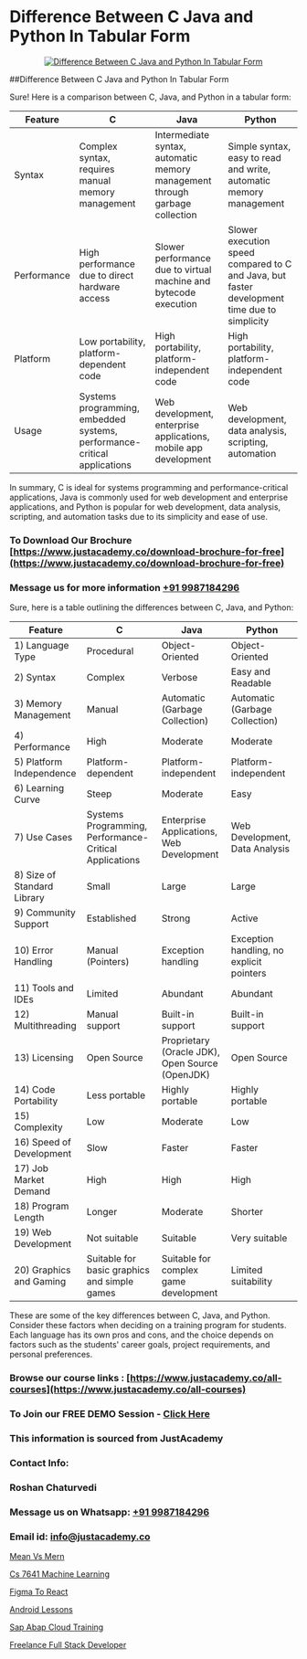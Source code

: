 # Difference Between C Java and Python In Tabular Form

<p align="center">
  <a href="https://justacademy.co/course-detail/python-training">
    <img src="https://justacademy.co/storage2/course_image/1709713400_course_image.webp" alt="Difference Between C Java and Python In Tabular Form">
  </a>
</p>
##Difference Between C Java and Python In Tabular Form

Sure! Here is a comparison between C, Java, and Python in a tabular form:

| Feature       | C                                           | Java                                       | Python                                     |
|---------------|---------------------------------------------|--------------------------------------------|--------------------------------------------|
| Syntax        | Complex syntax, requires manual memory management                      | Intermediate syntax, automatic memory management through garbage collection | Simple syntax, easy to read and write, automatic memory management            |
| Performance   | High performance due to direct hardware access        | Slower performance due to virtual machine and bytecode execution      | Slower execution speed compared to C and Java, but faster development time due to simplicity |
| Platform      | Low portability, platform-dependent code               | High portability, platform-independent code                            | High portability, platform-independent code                                   |
| Usage         | Systems programming, embedded systems, performance-critical applications | Web development, enterprise applications, mobile app development   | Web development, data analysis, scripting, automation                |

In summary, C is ideal for systems programming and performance-critical applications, Java is commonly used for web development and enterprise applications, and Python is popular for web development, data analysis, scripting, and automation tasks due to its simplicity and ease of use.
### To Download Our Brochure [https://www.justacademy.co/download-brochure-for-free](https://www.justacademy.co/download-brochure-for-free)
### Message us for more information [+91 9987184296](https://api.whatsapp.com/send?phone=919987184296)
Sure, here is a table outlining the differences between C, Java, and Python:

| **Feature**     | **C**                 | **Java**               | **Python**               |
|-----------------|-----------------------|------------------------|--------------------------|
| 1) Language Type | Procedural           | Object-Oriented       | Object-Oriented          |
| 2) Syntax        | Complex              | Verbose               | Easy and Readable        |
| 3) Memory Management | Manual            | Automatic (Garbage Collection) | Automatic (Garbage Collection) |
| 4) Performance   | High                 | Moderate              | Moderate                 |
| 5) Platform Independence | Platform-dependent | Platform-independent | Platform-independent     |
| 6) Learning Curve | Steep                | Moderate              | Easy                     |
| 7) Use Cases     | Systems Programming, Performance-Critical Applications | Enterprise Applications, Web Development | Web Development, Data Analysis |
| 8) Size of Standard Library | Small       | Large                 | Large                    |
| 9) Community Support | Established       | Strong                | Active                   |
| 10) Error Handling | Manual (Pointers)  | Exception handling     | Exception handling, no explicit pointers |
| 11) Tools and IDEs | Limited            | Abundant              | Abundant                 |
| 12) Multithreading | Manual support     | Built-in support      | Built-in support         |
| 13) Licensing    | Open Source          | Proprietary (Oracle JDK), Open Source (OpenJDK) | Open Source              |
| 14) Code Portability | Less portable     | Highly portable       | Highly portable          |
| 15) Complexity    | Low                  | Moderate              | Low                      |
| 16) Speed of Development | Slow           | Faster                | Faster                   |
| 17) Job Market Demand | High               | High                  | High                     |
| 18) Program Length | Longer              | Moderate              | Shorter                  |
| 19) Web Development | Not suitable        | Suitable              | Very suitable            |
| 20) Graphics and Gaming | Suitable for basic graphics and simple games | Suitable for complex game development | Limited suitability           |

These are some of the key differences between C, Java, and Python. Consider these factors when deciding on a training program for students. Each language has its own pros and cons, and the choice depends on factors such as the students' career goals, project requirements, and personal preferences.

### Browse our course links : [https://www.justacademy.co/all-courses](https://www.justacademy.co/all-courses) 
### To Join our FREE DEMO Session - [Click Here](https://www.justacademy.co/register-for-course-demo)


### This information is sourced from JustAcademy
### Contact Info:
### Roshan Chaturvedi
### Message us on Whatsapp: [+91 9987184296](https://api.whatsapp.com/send?phone=919987184296)
### Email id: [info@justacademy.co](mailto:info@justacademy.co)
                
[Mean Vs Mern](https://www.linkedin.com/pulse/mean-vs-mern-justacademy-thane-eqgzc?trackingId=OOIlS4lHd2i2gcsqfNeelA%3D%3D&lipi=urn%3Ali%3Apage%3Ad_flagship3_company_admin%3Bs5%2FTwm7dQuuyZG7uExGaaQ%3D%3D)

[Cs 7641 Machine Learning](https://www.linkedin.com/pulse/cs-7641-machine-learning-justacademy-san-jose-uljif?trackingId=8gJyeFr6ANCPW6HD8GPStQ%3D%3D&lipi=urn%3Ali%3Apage%3Ad_flagship3_company_admin%3BfKLFXm%2FbTECg8F%2B%2F6%2BCWqA%3D%3D)

[Figma To React](https://medium.com/@mahi3106/figma-to-react-f636619a33ba)

[Android Lessons](https://medium.com/@mistersumit961/android-lessons-f479ee2deb62)

[Sap Abap Cloud Training](https://justacademyin.github.io/justacademy/sap-abap-cloud-training)

[Freelance Full Stack Developer](https://justacademyin.github.io/justacademy/freelance-full-stack-developer)

